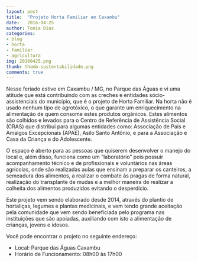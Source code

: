 ```yaml
---
layout: post
title:  "Projeto Horta Familiar em Caxambu"
date:   2016-04-25
author: Tonia Dias
categories: 
- blog
- horta
- familiar
- agricultura
img: 20160425.png
thumb: thumb-sustentabilidade.png
comments: true
---
```


Nesse feriado estive em Caxambu / MG, no Parque das Águas e vi uma atitude que está contribuindo com as creches e entidades sócio-assistenciais do município, que é o projeto de Horta Familiar. Na horta não é usado nenhum tipo de agrotóxico, o que garante um enriquecimento na alimentação de quem consome estes produtos orgânicos. Estes alimentos são colhidos e levados para o Centro de Referência de Assistência Social (CRAS) que distribui para algumas entidades como: Associação de Pais e Amaigos Excepcionais (APAE), Asilo Santo Antônio, e para a Associação e Casa da Criança e do Adolescente.

O espaço é aberto para as pessoas que quiserem desenvolver o manejo do local e, além disso, funciona como um “laboratório” pois possuir acompanhamento técnico e de profissionais e voluntários nas áreas agrícolas, onde são realizadas aulas que ensinam a preparar os canteiros, a semeadura dos alimentos, a realizar o combate às pragas de forma natural, realização do transplante de mudas e a melhor maneira de realizar a colheita dos alimentos produzidos evitando o desperdício. 

Este projeto vem sendo elaborado desde 2014, através do plantio de hortaliças, legumes e plantas medicinais, e vem tendo grande aceitação pela comunidade que vem sendo beneficiada pelo programa nas instituições que são apoiadas, auxiliando com isto a alimentação de crianças, jovens e idosos. 

Você pode encontrar o projeto no seguinte endereço:
+ Local: Parque das Águas Caxambu
+ Horário de Funcionamento: 08h00 às 17h00 